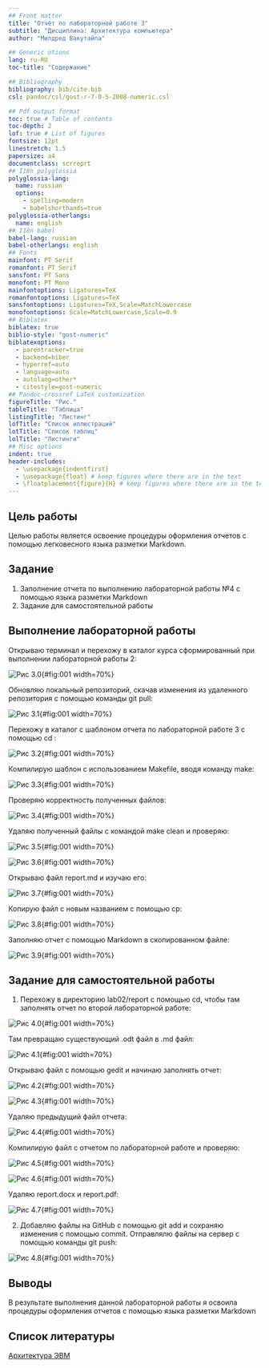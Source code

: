 ```yaml
---
## Front matter
title: "Отчёт по лабораторной работе 3"
subtitle: "Дисциплина: Архитектура компьютера"
author: "Милдред Вакутайпа"

## Generic otions
lang: ru-RU
toc-title: "Содержание"

## Bibliography
bibliography: bib/cite.bib
csl: pandoc/csl/gost-r-7-0-5-2008-numeric.csl

## Pdf output format
toc: true # Table of contents
toc-depth: 2
lof: true # List of figures
fontsize: 12pt
linestretch: 1.5
papersize: a4
documentclass: scrreprt
## I18n polyglossia
polyglossia-lang:
  name: russian
  options:
	- spelling=modern
	- babelshorthands=true
polyglossia-otherlangs:
  name: english
## I18n babel
babel-lang: russian
babel-otherlangs: english
## Fonts
mainfont: PT Serif
romanfont: PT Serif
sansfont: PT Sans
monofont: PT Mono
mainfontoptions: Ligatures=TeX
romanfontoptions: Ligatures=TeX
sansfontoptions: Ligatures=TeX,Scale=MatchLowercase
monofontoptions: Scale=MatchLowercase,Scale=0.9
## Biblatex
biblatex: true
biblio-style: "gost-numeric"
biblatexoptions:
  - parentracker=true
  - backend=biber
  - hyperref=auto
  - language=auto
  - autolang=other*
  - citestyle=gost-numeric
## Pandoc-crossref LaTeX customization
figureTitle: "Рис."
tableTitle: "Таблица"
listingTitle: "Листинг"
lofTitle: "Список иллюстраций"
lotTitle: "Список таблиц"
lolTitle: "Листинги"
## Misc options
indent: true
header-includes:
  - \usepackage{indentfirst}
  - \usepackage{float} # keep figures where there are in the text
  - \floatplacement{figure}{H} # keep figures where there are in the text
---
```


##  Цель работы

Целью работы является освоение процедуры оформления отчетов с помощью легковесного
языка разметки Markdown.

##  Задание

1. Заполнение отчета по выполнению лабораторной работы №4 с помощью
языка разметки Markdown
2. Задание для самостоятельной работы

##  Выполнение лабораторной работы
 
  Открываю терминал и перехожу в каталог курса сформированный при выполнении лабораторной работы 2:

![Рис 3.0](/home/mwakutaipa/Pictures/Screenshots/1.png){#fig:001 width=70%}

Обновляю локальный репозиторий, скачав изменения из удаленного репозитория с помощью команды git pull:

![Рис 3.1](/home/mwakutaipa/Pictures/Screenshots/2.png){#fig:001 width=70%}

Перехожу в каталог с шаблоном отчета по лабораторной работе 3 с помощью cd :

![Рис 3.2](/home/mwakutaipa/Pictures/Screenshots/3.png){#fig:001 width=70%}

Компилирую шаблон с использованием Makefile, вводя команду make:

![Рис 3.3](/home/mwakutaipa/Pictures/Screenshots/4.png){#fig:001 width=70%}

Проверяю корректность полученных файлов:

![Рис 3.4](/home/mwakutaipa/Pictures/Screenshots/10.png){#fig:001 width=70%}

Удаляю полученный файлы с командой make clean и проверяю:

![Рис 3.5](/home/mwakutaipa/Pictures/Screenshots/5.png){#fig:001 width=70%}

![Рис 3.6](/home/mwakutaipa/Pictures/Screenshots/6.png){#fig:001 width=70%}

Открываю файл report.md и изучаю его:

![Рис 3.7](/home/mwakutaipa/Pictures/Screenshots/12.png){#fig:001 width=70%}

Копирую файл с новым названием с помощью cp:

![Рис 3.8](/home/mwakutaipa/Pictures/Screenshots/7.png){#fig:001 width=70%}

Заполняю отчет с помощью Markdown в скопированном файле:

![Рис 3.9](/home/mwakutaipa/Pictures/Screenshots/8.png){#fig:001 width=70%}


##  Задание для самостоятельной работы

1. Перехожу в директорию lab02/report с помощью cd, чтобы там заполнять
отчет по второй лабораторной работе:

![Рис 4.0](/home/mwakutaipa/Pictures/Screenshots/ex1.png){#fig:001 width=70%}

Там превращаю существующий .odt файл в .md файл:

![Рис 4.1](/home/mwakutaipa/Pictures/Screenshots/ex2.png){#fig:001 width=70%}

Открываю файл с помощью gedit и начинаю заполнять отчет:

![Рис 4.2](/home/mwakutaipa/Pictures/Screenshots/ex3.png){#fig:001 width=70%}

![Рис 4.3](/home/mwakutaipa/Pictures/Screenshots/ex4.png){#fig:001 width=70%}

Удаляю предыдущий файл отчета:

![Рис 4.4](/home/mwakutaipa/Pictures/Screenshots/ex5.png){#fig:001 width=70%}

Компилирую файл с отчетом по лабораторной работе и проверяю:

![Рис 4.5](/home/mwakutaipa/Pictures/Screenshots/ex6.png){#fig:001 width=70%}

![Рис 4.6](/home/mwakutaipa/Pictures/Screenshots/ex7.png){#fig:001 width=70%}

Удаляю report.docx и report.pdf:

![Рис 4.7](/home/mwakutaipa/Pictures/Screenshots/ex8.png){#fig:001 width=70%}

2. Добавляю файлы на GitHub с помощью git add и сохраняю изменения с помощью commit. Отправлялю файлы на сервер с помощью команды git push: 

![Рис 4.8](/home/mwakutaipa/Pictures/Screenshots/ex9.png){#fig:001 width=70%}

##  Выводы

В результате выполнения данной лабораторной работы я освоила процедуры оформления отчетов с помощью языка разметки Markdown

##  Список литературы
[Архитектура ЭВМ](https://esystem.rudn.ru/pluginfile.php/2089083/mod_resource/content/0/%D0%9B%D0%B0%D0%B1%D0%BE%D1%80%D0%B0%D1%82%D0%BE%D1%80%D0%BD%D0%B0%D1%8F%20%D1%80%D0%B0%D0%B1%D0%BE%D1%82%D0%B0%20%E2%84%963.%20%D0%AF%D0%B7%D1%8B%D0%BA%20%D1%80%D0%B0%D0%B7%D0%BC%D0%B5%D1%82%D0%BA%D0%B8%20.pdf)

